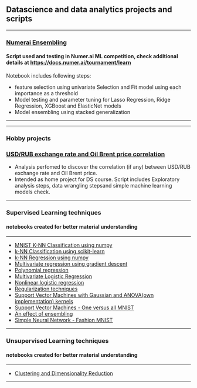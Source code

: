 ## Datascience and data analytics projects and scripts

---
### [Numerai Ensembling](https://nbviewer.jupyter.org/github/ilyaploshchik/ilyaploshchik.github.io/blob/master/Jupyter_Notebook/numerai/Numerai_Ensemble_incl_val_data.ipynb)
#### Script used and testing in Numer.ai ML competition, check additional details at https://docs.numer.ai/tournament/learn
Notebook includes following steps:
- feature selection using univariate Selection and Fit model using each importance as a threshold
- Model testing and parameter tuning for Lasso Regression, Ridge Regression, XGBoost and ElasticNet models
- Model ensembling using stacked generalization
---


---
### Hobby projects
### [USD/RUB exchange rate and Oil Brent price correlation](https://nbviewer.jupyter.org/github/ilyaploshchik/ilyaploshchik.github.io/blob/master/Jupyter_Notebook/Skillbox/mach_learning_intensive.ipynb)
- Analysis perfomed to discover the correlation (if any) between USD/RUB exchange rate and Oil Brent price. 
- Intended as home project for DS course. Script includes Exploratory analysis steps, data wrangling stepsand simple machine learning models check.
---

### Supervised Learning techniques
#### notebooks created for better material understanding
---
- [MNIST K-NN Classification using numpy](https://nbviewer.jupyter.org/github/ilyaploshchik/ilyaploshchik.github.io/blob/master/Jupyter_Notebook/Supervised_Learning/MNIST_K_NN_Classification.ipynb)
- [k-NN Classification using scikit-learn](https://nbviewer.jupyter.org/github/ilyaploshchik/ilyaploshchik.github.io/blob/master/Jupyter_Notebook/Supervised_Learning/k-NN_scikit-learn.ipynb)
- [k-NN Regression using numpy](https://nbviewer.jupyter.org/github/ilyaploshchik/ilyaploshchik.github.io/blob/master/Jupyter_Notebook/Supervised_Learning/k_NN_Regression.ipynb)
- [Multivariate regression using gradient descent](https://nbviewer.jupyter.org/github/ilyaploshchik/ilyaploshchik.github.io/blob/master/Jupyter_Notebook/Supervised_Learning/multivariate_regression.ipynb)
- [Polynomial regression](https://nbviewer.jupyter.org/github/ilyaploshchik/ilyaploshchik.github.io/blob/master/Jupyter_Notebook/Supervised_Learning/polynomial_regression.ipynb)
- [Multivariate Logistic Regression](https://nbviewer.jupyter.org/github/ilyaploshchik/ilyaploshchik.github.io/blob/master/Jupyter_Notebook/Supervised_Learning/multivariate_log_regression.ipynb)
- [Nonlinear logistic regression](https://nbviewer.jupyter.org/github/ilyaploshchik/ilyaploshchik.github.io/blob/master/Jupyter_Notebook/Supervised_Learning/nonlinear_log_regression.ipynb)
- [Regularization techniques](https://nbviewer.jupyter.org/github/ilyaploshchik/ilyaploshchik.github.io/blob/master/Jupyter_Notebook/Supervised_Learning/regularization_techniques.ipynb)
- [Support Vector Machines with Gaussian and ANOVA(own implementation) kernels](https://nbviewer.jupyter.org/github/ilyaploshchik/ilyaploshchik.github.io/blob/master/Jupyter_Notebook/Supervised_Learning/svm_various_kernels.ipynb)
- [Support Vector Machines - One versus all MNIST](https://nbviewer.jupyter.org/github/ilyaploshchik/ilyaploshchik.github.io/blob/master/Jupyter_Notebook/Supervised_Learning/svm_one_versus_all_mnist.ipynb)
- [An effect of ensembling](/Jupyter_Notebook/Supervised_Learning/)
- [Simple Neural Network - Fashion MNIST](https://nbviewer.jupyter.org/github/ilyaploshchik/ilyaploshchik.github.io/blob/master/Jupyter_Notebook/Supervised_Learning/mlp_fashion_mnist.ipynb)
---
### Unsupervised Learning techniques
#### notebooks created for better material understanding
---
- [Clustering and Dimensionality Reduction](https://nbviewer.jupyter.org/github/ilyaploshchik/ilyaploshchik.github.io/blob/master/Jupyter_Notebook/Supervised_Learning/clastering_dim_reduction.ipynb)
---
